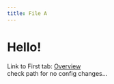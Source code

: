 ```yaml
---
title: File A
---
```


# Hello!

Link to First tab: [Overview](../overview)  
check path for no config changes...
